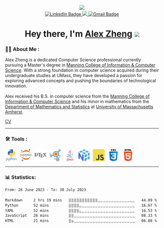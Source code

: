 <div id="header" align="center">
  <img src="https://camo.githubusercontent.com/cd0f6999097f9c9ae946becb6a786b05424fdd43780d940453f8bca7556371db/68747470733a2f2f63646e2e6472696262626c652e636f6d2f75736572732f3333303931352f73637265656e73686f74732f333538373030302f31305f636f64696e675f6472696262626c652e676966" width="365"/>
  <div id="badges">
  <a href="https://www.linkedin.com/in/alex-haozheng/">
    <img src="https://img.shields.io/badge/LinkedIn-blue?style=for-the-badge&logo=linkedin&logoColor=white" alt="LinkedIn Badge"/>
  </a>
  <a href="https://github.com/alex-haozheng">
    <img src="https://img.shields.io/badge/GitHub%20Pages-222222?style=for-the-badge&logo=GitHub%20Pages&logoColor=white"/>
  </a>
  <a href="mailto: azheng@umass.edu">
      <img src="https://img.shields.io/badge/Gmail-D14836?style=for-the-badge&logo=gmail&logoColor=white" alt="Gmail Badge"/>
  </a>
  <h1>
  Hey there, I'm <a href="https://github.com/alex-haozheng">Alex Zheng</a>
  <img src="https://media.giphy.com/media/hvRJCLFzcasrR4ia7z/giphy.gif" width="30px"/>
  </h1>
  </div>
</div>

### :man_technologist: About Me :
Alex Zheng is a dedicated Computer Science professional currently pursuing a Master's degree in <a href="https://www.cics.umass.edu/" target="_blank">Manning College of Information & Computer Science</a>. With a strong foundation in computer science acquired during their undergraduate studies at UMass, they have developed a passion for exploring advanced concepts and pushing the boundaries of technological innovation.
<br/><br/>
Alex received his B.S. in computer science from the <a href="https://www.cics.umass.edu/" target="_blank">Manning College of Information & Computer Science</a> and his minor in mathematics from the <a href="https://www.umass.edu/mathematics-statistics/" target="_blank">Department of Mathematics and Statistics</a> at <a href="https://www.umass.edu/" target="_blank">University of Massachusetts Amherst</a>. 

[CV](https://github.com/alex-haozheng/alex-CV)

---

### :hammer_and_wrench: Tools :
<div>
  <img src="https://github.com/devicons/devicon/blob/master/icons/python/python-original-wordmark.svg" title="Python" alt="Python" width="40" height="40"/>&nbsp;
  <img src="https://github.com/devicons/devicon/blob/master/icons/jupyter/jupyter-original-wordmark.svg" title="Jupyter" alt="Jupyter" width="40" height="40"/>&nbsp;
  <img src="https://github.com/devicons/devicon/blob/master/icons/latex/latex-original.svg" title="LaTex" alt="LaTex" width="40" height="40"/>&nbsp;
  <img src="https://github.com/devicons/devicon/blob/master/icons/networkx/networkx-original.svg" title="NetworkX" alt="NetworkX" width="40" height="40"/>&nbsp;
  <img src="https://github.com/devicons/devicon/blob/master/icons/java/java-original-wordmark.svg" title="Java" alt="Java" width="40" height="40"/>&nbsp;
  <img src="https://github.com/devicons/devicon/blob/master/icons/numpy/numpy-original.svg" title="Numpy" alt="Numpy" width="40" height="40"/>&nbsp;
  <img src="https://github.com/devicons/devicon/blob/master/icons/javascript/javascript-original.svg" title="JavaScript" alt="JavaScript" width="40" height="40"/>&nbsp;
  <img src="https://github.com/devicons/devicon/blob/master/icons/css3/css3-original-wordmark.svg" title="CSS" alt="CSS" width="40" height="40"/>&nbsp;
  <img src="https://github.com/devicons/devicon/blob/master/icons/html5/html5-original-wordmark.svg" title="HTML" alt="HTML" width="40" height="40"/>&nbsp;
</div>

--- 

### :bar_chart: Statistics: 
<!--START_SECTION:waka-->

```txt
From: 26 June 2023 - To: 30 July 2023

Markdown     2 hrs 19 mins   ⣿⣿⣿⣿⣿⣿⣿⣿⣿⣿⣿⣀⣀⣀⣀⣀⣀⣀⣀⣀⣀⣀⣀⣀⣀   44.09 %
Python       52 mins         ⣿⣿⣿⣿⣄⣀⣀⣀⣀⣀⣀⣀⣀⣀⣀⣀⣀⣀⣀⣀⣀⣀⣀⣀⣀   16.67 %
YAML         52 mins         ⣿⣿⣿⣿⣄⣀⣀⣀⣀⣀⣀⣀⣀⣀⣀⣀⣀⣀⣀⣀⣀⣀⣀⣀⣀   16.53 %
JavaScript   26 mins         ⣿⣿⣀⣀⣀⣀⣀⣀⣀⣀⣀⣀⣀⣀⣀⣀⣀⣀⣀⣀⣀⣀⣀⣀⣀   08.33 %
HTML         21 mins         ⣿⣶⣀⣀⣀⣀⣀⣀⣀⣀⣀⣀⣀⣀⣀⣀⣀⣀⣀⣀⣀⣀⣀⣀⣀   06.80 %
```

<!--END_SECTION:waka-->
